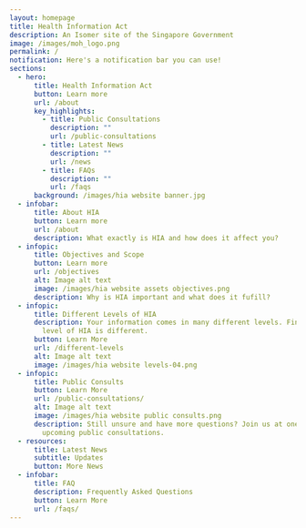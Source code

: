 ```yaml
---
layout: homepage
title: Health Information Act
description: An Isomer site of the Singapore Government
image: /images/moh_logo.png
permalink: /
notification: Here's a notification bar you can use!
sections:
  - hero:
      title: Health Information Act
      button: Learn more
      url: /about
      key_highlights:
        - title: Public Consultations
          description: ""
          url: /public-consultations
        - title: Latest News
          description: ""
          url: /news
        - title: FAQs
          description: ""
          url: /faqs
      background: /images/hia website banner.jpg
  - infobar:
      title: About HIA
      button: Learn more
      url: /about
      description: What exactly is HIA and how does it affect you?
  - infopic:
      title: Objectives and Scope
      button: Learn more
      url: /objectives
      alt: Image alt text
      image: /images/hia website assets objectives.png
      description: Why is HIA important and what does it fufill?
  - infopic:
      title: Different Levels of HIA
      description: Your information comes in many different levels. Find out how each
        level of HIA is different.
      button: Learn More
      url: /different-levels
      alt: Image alt text
      image: /images/hia website levels-04.png
  - infopic:
      title: Public Consults
      button: Learn More
      url: /public-consultations/
      alt: Image alt text
      image: /images/hia website public consults.png
      description: Still unsure and have more questions? Join us at one of our
        upcoming public consultations.
  - resources:
      title: Latest News
      subtitle: Updates
      button: More News
  - infobar:
      title: FAQ
      description: Frequently Asked Questions
      button: Learn More
      url: /faqs/
---
```


